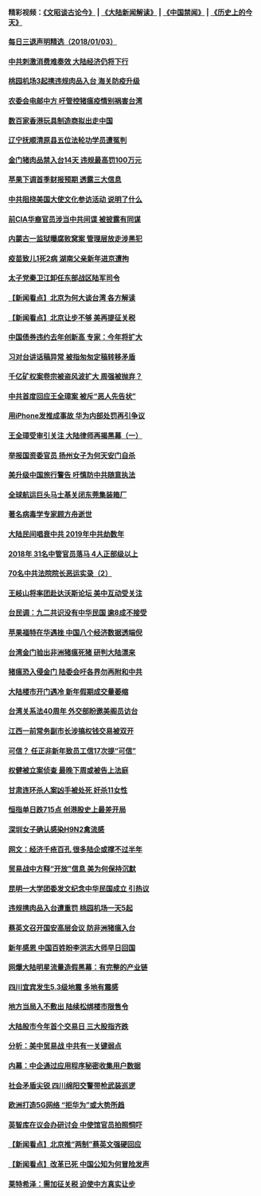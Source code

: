 #### 精彩视频：[《文昭谈古论今》](https://github.com/gfw-breaker/wenzhao/blob/master/README.md?t=01040331) | [《大陆新闻解读》](https://github.com/gfw-breaker/ntdtv-comedy/blob/master/README.md?t=01040331) | [《中国禁闻》](https://github.com/gfw-breaker/ntdtv-news/blob/master/README.md?t=01040331) | [《历史上的今天》](https://github.com/gfw-breaker/today-in-history/blob/master/README.md?t=01040331) 

#### [每日三退声明精选（2018/01/03）](../pages/nsc413/n10952380.md?t=01040331) 

#### [中共刺激消费难奏效 大陆经济仍将下行](../pages/nsc413/n10952233.md?t=01040331) 

#### [桃园机场3起携违规肉品入台 海关防疫升级](../pages/nsc413/n10952268.md?t=01040331) 

#### [农委会电邮中方 吁管控猪瘟疫情别祸害台湾](../pages/nsc413/n10952226.md?t=01040331) 

#### [数百家香港玩具制造商拟出走中国](../pages/nsc413/n10952124.md?t=01040331) 

#### [辽宁抚顺清原县五位法轮功学员遭冤判](../pages/nsc413/n10951089.md?t=01040331) 

#### [金门猪肉品禁入台14天 违规最高罚100万元](../pages/nsc413/n10952149.md?t=01040331) 

#### [苹果下调首季财报预期 透露三大信息](../pages/nsc413/n10951956.md?t=01040331) 

#### [中共阻挠美国大使文化参访活动 说明了什么](../pages/nsc413/n10951984.md?t=01040331) 

#### [前CIA华裔官员涉当中共间谍 被披露有同谋](../pages/nsc413/n10951790.md?t=01040331) 

#### [内蒙古一监狱曝腐败窝案 管理层放走涉黑犯](../pages/nsc413/n10951872.md?t=01040331) 

#### [疫苗致儿1死2病 湖南父亲新年进京遭拘](../pages/nsc413/n10951172.md?t=01040331) 

#### [太子党秦卫江卸任东部战区陆军司令](../pages/nsc413/n10951742.md?t=01040331) 

#### [【新闻看点】北京为何大谈台湾 各方解读](../pages/nsc413/n10951577.md?t=01040331) 

#### [【新闻看点】北京让步不够 美再提征关税](../pages/nsc413/n10951578.md?t=01040331) 

#### [中国债券违约去年创新高 专家：今年将扩大](../pages/nsc413/n10951734.md?t=01040331) 

#### [习对台讲话稿异常 被指匆匆定稿转移矛盾](../pages/nsc413/n10951568.md?t=01040331) 

#### [千亿矿权案卷宗被盗风波扩大 周强被抛弃？](../pages/nsc413/n10951814.md?t=01040331) 

#### [中共首度回应王全璋案 被斥“恶人先告状”](../pages/nsc413/n10951752.md?t=01040331) 

#### [用iPhone发推成事故 华为内部处罚再引争议](../pages/nsc413/n10951671.md?t=01040331) 

#### [王全璋受审引关注 大陆律师再揭黑幕（一）](../pages/nsc413/n10949931.md?t=01040331) 

#### [举报国资委官员 扬州女子为何天安门自杀](../pages/nsc413/n10951669.md?t=01040331) 

#### [美升级中国旅行警告 吁慎防中共随意执法](../pages/nsc413/n10951639.md?t=01040331) 

#### [全球航运巨头马士基关闭东莞集装箱厂](../pages/nsc413/n10951604.md?t=01040331) 

#### [著名病毒学专家顾方舟逝世](../pages/nsc413/n10951524.md?t=01040331) 

#### [大陆民间唱衰中共 2019年中共劫数年](../pages/nsc413/n10951272.md?t=01040331) 

#### [2018年 31名中管官员落马 4人正部级以上](../pages/nsc413/n10950041.md?t=01040331) 

#### [70名中共法院院长恶运实录（2）](../pages/nsc413/n10933714.md?t=01040331) 

#### [王岐山将率团赴达沃斯论坛 美中互动受关注](../pages/nsc413/n10951468.md?t=01040331) 

#### [台民调：九二共识没有中华民国 逾8成不接受](../pages/nsc413/n10951098.md?t=01040331) 

#### [苹果福特在华遇挫 中国八个经济数据透端倪](../pages/nsc413/n10951457.md?t=01040331) 

#### [台湾金门验出非洲猪瘟死猪 研判大陆漂来](../pages/nsc413/n10951074.md?t=01040331) 

#### [猪瘟恐入侵金门 陆委会吁各界勿再附和中共](../pages/nsc413/n10951238.md?t=01040331) 


#### [大陆楼市开门遇冷 新年假期成交量萎缩](../pages/nsc413/n10950241.md?t=01040331) 

#### [台湾关系法40周年 外交部盼邀美阁员访台](../pages/nsc413/n10950705.md?t=01040331) 

#### [江西一前常务副市长涉搞权钱交易被双开](../pages/nsc413/n10950547.md?t=01040331) 

#### [可信？ 任正非新年致员工信17次提“可信”](../pages/nsc413/n10950406.md?t=01040331) 

#### [权健被立案侦查 最晚下周或被告上法庭](../pages/nsc413/n10950368.md?t=01040331) 

#### [甘肃连环杀人案凶手被处死 奸杀11女性](../pages/nsc413/n10950269.md?t=01040331) 

#### [恒指单日跌715点 创港股史上最差开局](../pages/nsc413/n10949882.md?t=01040331) 

#### [深圳女子确认感染H9N2禽流感](../pages/nsc413/n10950091.md?t=01040331) 

#### [网文：经济千疮百孔 很多陆企或撑不过半年](../pages/nsc413/n10950075.md?t=01040331) 

#### [贸易战中方释“开放”信息 美为何保持沉默](../pages/nsc413/n10949769.md?t=01040331) 

#### [昆明一大学团委发文纪念中华民国成立 引热议](../pages/nsc413/n10948201.md?t=01040331) 

#### [违规携肉品入台遭重罚 桃园机场一天5起](../pages/nsc413/n10950159.md?t=01040331) 

#### [蔡英文召开国安高层会议 防非洲猪瘟入台](../pages/nsc413/n10950116.md?t=01040331) 

#### [新年感恩 中国百姓盼李洪志大师早日回国](../pages/nsc413/n10948448.md?t=01040331) 

#### [网爆大陆明星流量造假黑幕：有完整的产业链](../pages/nsc413/n10949595.md?t=01040331) 

#### [四川宜宾发生5.3级地震 多地有震感](../pages/nsc413/n10950011.md?t=01040331) 

#### [地方当局入不敷出 陆续松绑楼市限售令](../pages/nsc413/n10950024.md?t=01040331) 

#### [大陆股市今年首个交易日 三大股指齐跌](../pages/nsc413/n10949863.md?t=01040331) 

#### [分析：美中贸易战 中共有一关键弱点](../pages/nsc413/n10949574.md?t=01040331) 

#### [内幕：中企通过应用程序秘密收集用户数据](../pages/nsc413/n10949869.md?t=01040331) 

#### [社会矛盾尖锐 四川绵阳交警带枪武装巡逻](../pages/nsc413/n10949799.md?t=01040331) 

#### [欧洲打造5G网络 “拒华为”或大势所趋](../pages/nsc413/n10944741.md?t=01040331) 

#### [英智库在议会办研讨会 中使馆官员拍照恫吓](../pages/nsc413/n10949621.md?t=01040331) 

#### [【新闻看点】北京推“两制”蔡英文强硬回应](../pages/nsc413/n10949495.md?t=01040331) 

#### [【新闻看点】改革已死 中国公知为何冒险发声](../pages/nsc413/n10949391.md?t=01040331) 

#### [莱特希泽：需加征关税 迫使中方真实让步](../pages/nsc413/n10949586.md?t=01040331) 

